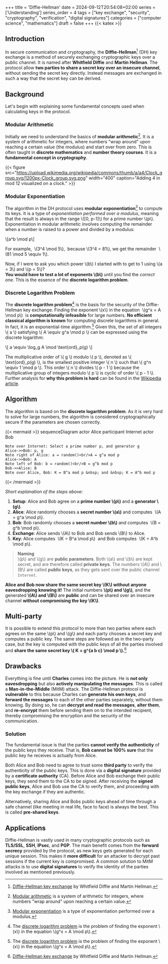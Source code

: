 +++
title = 'Diffie-Hellman'
date = 2024-09-12T20:54:08+02:00
series = ['Understanding']
series_order = 4
tags = ["key exchange", "security", "cryptography", "verification", "digital signatures"]
categories = ["computer science", "mathematics"]
draft = false
+++
{{< katex >}}

## Introduction

In secure communication and cryptography, the **Diffie-Hellman**[^DH] (DH) key exchange is a method of securely exchanging cryptographic keys over a public channel.
It is named after **Whitfield Diffie** and **Martin Hellman**.
The protocol allow **two parties to share a secret key over an insecure channel**, without sending the secret key directly.
Instead messages are exchanged in such a way that the secret key can be derived.

## Background

Let's begin with explaining some fundamental concepts used when calculating keys in the protocol.

### Modular Arithmetic

Initially we need to understand the basics of **modular arithmetic**[^ModArith].
It is a system of arithmetic for integers, where numbers "wrap around" upon reaching a certain value (the modulus) and start over from zero.
This is often taught in **discrete mathematics** and **number theory courses**.
It is a **fundamental concept in cryptography**.

{{< figure src="https://upload.wikimedia.org/wikipedia/commons/thumb/a/a4/Clock_group.svg/1200px-Clock_group.svg.png" width="400" caption="Adding 4 in mod 12 visualized on a clock." >}}

### Modular Exponentiation

The algorithm in the DH protocol uses **modular exponentiation**[^ModExp] to compute its keys.
It is a type of *exponentiation performed over a modulus*, meaning that the result is always in the range \\([0, p-1]\\) for a prime number \\(p\\).
Exponentiation in modular arithmetic involves computing the remainder when a number is raised to a power and divided by a modulus:

\\[a^b \mod p\\]

For example, &nbsp;\\(3^4 \mod 5\\),&nbsp; because \\(3^4 = 81\\), we get the remainder &nbsp;\\(81 \mod 5 \equiv 1\\).

Now, if I were to ask you which power \\(b\\) I started with to get to 1 using \\(a = 3\\) and \\(p = 5\\)? \
**You would have to test a lot of exponents \\(b\\)** until you find the *correct one*.
This is the essence of the **discrete logarithm problem**.

### Discrete Logarithm Problem

The **discrete logarithm problem**[^DiscLog] is the basis for the security of the Diffie-Hellman key exchange.
Finding the exponent \\(x\\) in the equation &nbsp;\\(g^x = A \mod p\\)&nbsp; is **computationally infeasible** for large numbers.
**No efficient classical algorithm is known** for computing discrete logarithms in general. In fact, it is an exponential-time algorithm.[^DiscLog]
Given this, the set of all integers \\( a \\) satisfying \\( A \equiv g^a \mod p \\) can be expressed using the discrete logarithm:

\\[
a \equiv \log_g A \mod \text{ord}_p(g)
\\]

The multiplicative order of \\( g \\) modulo \\( p \\), denoted as \\( \text{ord}_p(g) \\), is the smallest positive integer \\( n \\) such that \\( g^n \equiv 1 \mod p \\). This order \\( n \\) divides \\( p - 1 \\) because the multiplicative group of integers modulo \\( p \\) is cyclic of order \\( p - 1 \\).
Further analysis for **why this problem is hard** can be found in the [Wikipedia article](https://en.wikipedia.org/wiki/Discrete_logarithm).

## Algorithm

The algorithm is based on the **discrete logarithm problem**.
As it is very hard to solve for large numbers, the algorithm is considered cryptographically secure if the parameters are chosen correctly.

{{< mermaid >}}
sequenceDiagram
    actor Alice
    participant Internet
    actor Bob

    Note over Internet: Select a prime number p, and generator g
    Alice->>Bob: p, g
    Note right of Alice: a = random()<br/>A = g^a mod p
    Alice->>Bob: A
    Note left of Bob: b = random()<br/>B = g^b mod p
    Bob->>Alice: B
    Note over Alice, Bob: K = B^a mod p &nbsp; and &nbsp; K = A^b mod p
{{< /mermaid >}}

*Short explanation of the steps above:*

1. **Setup**: Alice and Bob agree on a **prime number \\(p\\)** and a **generator \\(g\\)**.
2. **Alice**: Alice randomly chooses a **secret number \\(a\\)** and computes &nbsp;\\(A = g^a \mod p\\).
3. **Bob**: Bob randomly chooses a **secret number \\(b\\)** and computes &nbsp;\\(B = g^b \mod p\\).
4. **Exchange**: Alice sends \\(A\\) to Bob and Bob sends \\(B\\) to Alice.
5. **Key**: Alice computes &nbsp;\\(K = B^a \mod p\\)&nbsp; and Bob computes &nbsp;\\(K = A^b \mod p\\).

> **Naming**\
> \\(p\\) and \\(g\\) are **public parameters**.
> Both \\(a\\) and \\(b\\) are kept secret, and are therefore called **private keys**.
> The numbers \\(A\\) and \\(B\\) are called **public keys**, as they gets sent over the public channel `Internet`.

**Alice and Bob now share the same secret key \\(K\\) without anyone eavesdropping knowing it!**
The initial numbers **\\(p\\) and \\(g\\)**, and the generated **\\(A\\) and \\(B\\)** are **public** and can be shared over an insecure channel **without compromising the key \\(K\\)**.

## Multi-party

It is possible to extend this protocol to more than two parties where each agrees on the same \\(p\\) and \\(g\\) and each party chooses a secret key and computes a public key.
The same steps are followed as in the two-party case, but the key is computed with the public keys of all the parties involved and **share the same secret key \\( K = g^{a b c} \mod p \\).**[^DH]

## Drawbacks

Everything is fine until **Charles** comes into the picture.
He is **not only eavesdropping** but also **actively manipulating the messages**.
This is called a **Man-in-the-Middle** (MitM) attack.
The Diffie-Hellman protocol is **vulnerable** to this because Charles can **generate his own keys**, and **forward the messages** to each of the other parties separately, without them knowing.
By doing so, he can **decrypt and read the messages**, **alter them**, and **re-encrypt** them before sending them on to the intended recipient, thereby compromising the encryption and the security of the communication.

### Solution

The fundamental issue is that the parties **cannot verify the authenticity** of the public keys they receive.
That is, **Bob cannot be 100% sure** that the public key he receives is actually from Alice.

Both Alice and Bob need to agree to trust some **third party** to verify the authenticity of the public keys.
This is done via a **digital signature** provided by a **certificate authority** (CA).
Before Alice and Bob exchange their public keys, they send them to the CA to be signed.
After receiving the **signed public keys**, Alice and Bob use the CA to verify them, and proceeding with the key exchange if they are authentic.

Alternatively, sharing Alice and Bobs public keys ahead of time through a safe channel (like meeting in real life, face to face) is always the best.
This is called **pre-shared keys**.

## Applications

Diffie-Hellman is vastly used in many cryptographic protocols such as **TLS/SSL**, **SSH**, **IPsec**, and **PGP**.
The main benefit comes from the **forward secrecy** provided by the protocol, as new keys gets generated for each unique session.
This makes it **more difficult** for an attacker to decrypt past sessions if the current key is compromised.
A common solution to MitM attacks is to use **digital signatures** to verify the identity of the parties involved as mentioned previously.

[^DH]: [Diffie-Hellman key exchange](https://en.wikipedia.org/wiki/Diffie%E2%80%93Hellman_key_exchange) by Whitfield Diffie and Martin Hellman.
[^ModExp]: [Modular exponentiation](https://en.wikipedia.org/wiki/Modular_exponentiation) is a type of exponentiation performed over a modulus.
[^ModArith]: [Modular arithmetic](https://en.wikipedia.org/wiki/Modular_arithmetic) is a system of arithmetic for integers, where numbers "wrap around" upon reaching a certain value.
[^DiscLog]: The [discrete logarithm problem](https://en.wikipedia.org/wiki/Discrete_logarithm) is the problem of finding the exponent \\(x\\) in the equation \\(g^x = A \mod p\\).
